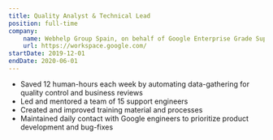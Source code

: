 ```yaml
---
title: Quality Analyst & Technical Lead
position: full-time
company:
    name: Webhelp Group Spain, on behalf of Google Enterprise Grade Support project
    url: https://workspace.google.com/
startDate: 2019-12-01
endDate: 2020-06-01
---
```

- Saved 12 human-hours each week by automating data-gathering for quality control and business reviews
- Led and mentored a team of 15 support engineers
- Created and improved training material and processes
- Maintained daily contact with Google engineers to prioritize product development and bug-fixes